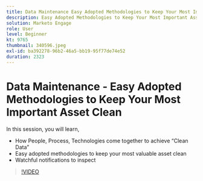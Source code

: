 ```yaml
---
title: Data Maintenance Easy Adopted Methodologies to Keep Your Most Important Asset Clean
description: Easy Adopted Methodologies to Keep Your Most Important Asset Clean
solution: Marketo Engage
role: User
level: Beginner
kt: 9765
thumbnail: 340596.jpeg
exl-id: ba392278-96b2-46a5-bb19-95f77de74e52
duration: 2323
---
```

# Data Maintenance - Easy Adopted Methodologies to Keep Your Most Important Asset Clean

In this session, you will learn,

* How People, Process, Technologies come together to achieve “Clean Data”
* Easy adopted methodologies to keep your most valuable asset clean
* Watchful notifications to inspect

>[!VIDEO](https://video.tv.adobe.com/v/340596/?quality=12&learn=on)
